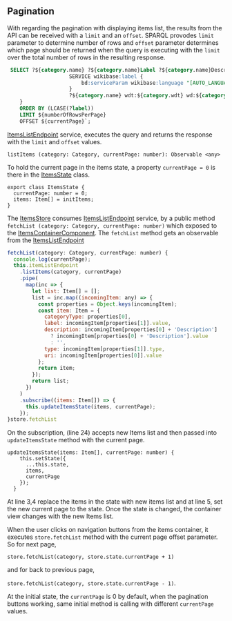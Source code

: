 ## Pagination

With regarding the pagination with displaying items list, the results from the API can be received with a `limit` and an `offset`. SPARQL provodes `limit` parameter to determine number of rows and `offset` parameter determines which page should be returned when the query is executing with the `limit` over the total number of rows in the resulting response.

```sql
 SELECT ?${category.name} ?${category.name}Label ?${category.name}Description WHERE {
                    SERVICE wikibase:label {
                        bd:serviceParam wikibase:language "[AUTO_LANGUAGE],${category.language}".
                    }
                    ?${category.name} wdt:${category.wdt} wd:${category.wd}.
    }
    ORDER BY (LCASE(?label))
    LIMIT ${numberOfRowsPerPage}
    OFFSET ${currentPage}`;
```

[ItemsListEndpoint](https://github.com/timofeysie/khipu/blob/dev/src/app/features/category-item-details/items/items.endpoint.ts 'ItemsListEndpoint') service, executes the query and returns the response with the `limit` and `offset` values.

`listItems (category: Category, currentPage: number): Observable <any>`

To hold the current page in the items state, a property `currentPage = 0` is there in the [ItemsState](https://github.com/timofeysie/khipu/blob/dev/src/app/features/category-item-details/items/items.store.state.ts 'ItemsState') class.

```
export class ItemsState {
  currentPage: number = 0;
  items: Item[] = initItems;
}
```

The [ItemsStore](https://github.com/timofeysie/khipu/blob/dev/src/app/features/category-item-details/items/items.store.ts 'ItemsStore') consumes [ItemsListEndpoint](https://github.com/timofeysie/khipu/blob/dev/src/app/features/category-item-details/items/items.endpoint.ts 'ItemsListEndpoint') service, by a public method
`fetchList (category: Category, currentPage: number)` which exposed to the [ItemsContainerComponent](https://github.com/timofeysie/khipu/blob/dev/src/app/features/category-item-details/items/container/items-container.component.ts 'ItemsContainerComponent'). The `fetchList` method gets an observable from the [ItemsListEndpoint](https://github.com/timofeysie/khipu/blob/dev/src/app/features/category-item-details/items/items.endpoint.ts 'ItemsListEndpoint')

```javascript
fetchList(category: Category, currentPage: number) {
  console.log(currentPage);
  this.itemListEndpoint
    .listItems(category, currentPage)
    .pipe(
      map(inc => {
        let list: Item[] = [];
        list = inc.map((incomingItem: any) => {
          const properties = Object.keys(incomingItem);
          const item: Item = {
            categoryType: properties[0],
            label: incomingItem[properties[1]].value,
            description: incomingItem[properties[0] + 'Description']
              ? incomingItem[properties[0] + 'Description'].value
              : '',
            type: incomingItem[properties[1]].type,
            uri: incomingItem[properties[0]].value
          };
          return item;
        });
        return list;
      })
    )
    .subscribe((items: Item[]) => {
      this.updateItemsState(items, currentPage);
    });
}store.fetchList
```

On the subscription, (line 24) accepts new Items list and then passed into `updateItemsState` method with the current page.

    updateItemsState(items: Item[], currentPage: number) {
        this.setState({
          ...this.state,
          items,
          currentPage
        });
      }

At line 3,4 replace the items in the state with new items list and at line 5, set the new current page to the state. Once the state is changed, the container view changes with the new Items list.

When the user clicks on navigation buttons from the items container, it executes `store.fetchList` method with the current page offset parameter. So for next page,

`store.fetchList(category, store.state.currentPage + 1)`

and for back to previous page,

`store.fetchList(category, store.state.currentPage - 1)`.

At the initial state, the `currentPage` is 0 by default, when the pagination buttons working, same initial method is calling with different `currentPage` values.
